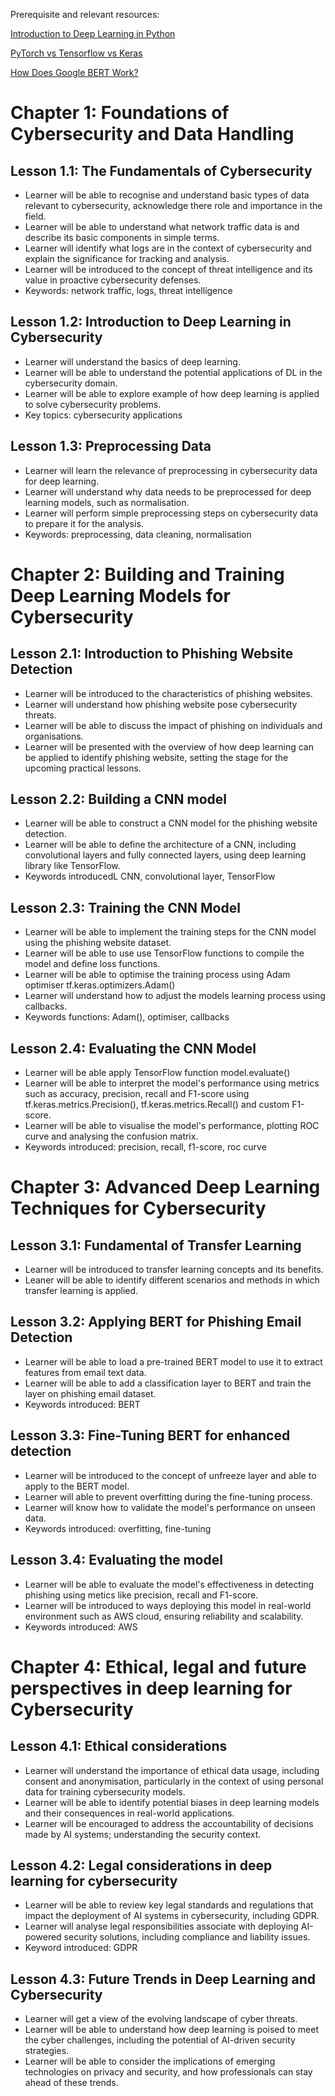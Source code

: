 Prerequisite and relevant resources:

[Introduction to Deep Learning in Python](https://app.datacamp.com/learn/courses/introduction-to-deep-learning-in-python "Intro to DL in Python title")

[PyTorch vs Tensorflow vs Keras](https://www.datacamp.com/tutorial/pytorch-vs-tensorflow-vs-keras "PyTorch vs Tensorflow vs Keras title")

[How Does Google BERT Work?](https://www.datacamp.com/tutorial/tutorial-natural-language-processing "How does google bert work title")

# Chapter 1: Foundations of Cybersecurity and Data Handling

## Lesson 1.1: The Fundamentals of Cybersecurity

- Learner will be able to recognise and understand basic types of data relevant to cybersecurity, acknowledge there role and importance in the field.
- Learner will be able to understand what network traffic data is and describe its basic components in simple terms.
- Learner will identify what logs are in the context of cybersecurity and explain the significance for tracking and analysis.
- Learner will be introduced to the concept of threat intelligence and its value in proactive cybersecurity defenses.
- Keywords: network traffic, logs, threat intelligence

## Lesson 1.2: Introduction to Deep Learning in Cybersecurity

- Learner will understand the basics of deep learning.
- Learner will be able to understand the potential applications of DL in the cybersecurity domain.
- Learner will be able to explore example of how deep learning is applied to solve cybersecurity problems.
- Key topics: cybersecurity applications

## Lesson 1.3: Preprocessing Data

- Learner will learn the relevance of preprocessing in cybersecurity data for deep learning.
- Learner will understand why data needs to be preprocessed for deep learning models, such as normalisation.
- Learner will perform simple preprocessing steps on cybersecurity data to prepare it for the analysis.
- Keywords: preprocessing, data cleaning, normalisation

# Chapter 2: Building and Training Deep Learning Models for Cybersecurity  

## Lesson 2.1: Introduction to Phishing Website Detection

- Learner will be introduced to the characteristics of phishing websites.
- Learner will understand how phishing website pose cybersecurity threats.
- Learner will be able to discuss the impact of phishing on individuals and organisations.
- Learner will be presented with the overview of how deep learning can be applied to identify phishing website, setting the stage for the upcoming practical lessons.

## Lesson 2.2: Building a CNN model

- Learner will be able to construct a CNN model for the phishing website detection.
- Learner will be able to define the architecture of a CNN, including convolutional layers and fully connected layers, using deep learning library like TensorFlow.
- Keywords introducedL CNN, convolutional layer, TensorFlow

## Lesson 2.3: Training the CNN Model

- Learner will be able to implement the training steps for the CNN model using the phishing website dataset.
- Learner will be able to use use TensorFlow functions to compile the model and define loss functions.
- Learner will be able to optimise the training process using Adam optimiser tf.keras.optimizers.Adam()
- Learner will understand how to adjust the models learning process using callbacks.
- Keywords functions: Adam(), optimiser, callbacks

## Lesson 2.4: Evaluating the CNN Model

- Learner will be able apply TensorFlow function model.evaluate()
- Learner will be able to interpret the model's performance using metrics such as accuracy, precision, recall and F1-score using tf.keras.metrics.Precision(), tf.keras.metrics.Recall() and custom F1-score.
- Learner will be able to visualise the model's performance, plotting ROC curve and analysing the confusion matrix.
- Keywords introduced: precision, recall, f1-score, roc curve

# Chapter 3: Advanced Deep Learning Techniques for Cybersecurity  

## Lesson 3.1: Fundamental of Transfer Learning

- Learner will be introduced to transfer learning concepts and its benefits.
- Leaner will be able to identify different scenarios and methods in which transfer learning is applied.

## Lesson 3.2: Applying BERT for Phishing Email Detection

- Learner will be able to load a pre-trained BERT model to use it to extract features from email text data.
- Learner will be able to add a classification layer to BERT and train the layer on phishing email dataset.
- Keywords introduced: BERT

## Lesson 3.3: Fine-Tuning BERT for enhanced detection

- Learner will be introduced to the concept of unfreeze layer and able to apply to the BERT model.
- Learner will able to prevent overfitting during the fine-tuning process.
- Learner will know how to validate the model's performance on unseen data.
- Keywords introduced: overfitting, fine-tuning

## Lesson 3.4: Evaluating the model

- Learner will be able to evaluate the model's effectiveness in detecting phishing using metics like precision, recall and F1-score.
- Learner will be introduced to ways deploying this model in real-world environment such as AWS cloud, ensuring reliability and scalability.
- Keywords introduced: AWS

# Chapter 4: Ethical, legal and future perspectives in deep learning for Cybersecurity  

## Lesson 4.1: Ethical considerations

- Learner will understand the importance of ethical data usage, including consent and anonymisation, particularly in the context of using personal data for training cybersecurity models.
- Learner will be able to identify potential biases in deep learning models and their consequences in real-world applications.
- Learner will be encouraged to address the accountability of decisions made by AI systems; understanding the security context.

## Lesson 4.2: Legal considerations in deep learning for cybersecurity

- Learner will be able to review key legal standards and regulations that impact the deployment of AI systems in cybersecurity, including GDPR.
- Learner will analyse legal responsibilities associate with deploying AI-powered security solutions, including compliance and liability issues.
- Keyword introduced: GDPR

## Lesson 4.3: Future Trends in Deep Learning and Cybersecurity

- Learner will get a view of the evolving landscape of cyber threats.
- Learner will be able to understand how deep learning is poised to meet the cyber challenges, including the potential of AI-driven security strategies.
- Learner will be able to consider the implications of emerging technologies on privacy and security, and how professionals can stay ahead of these trends.
